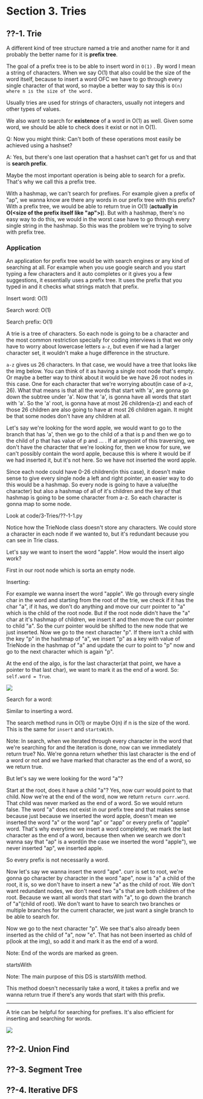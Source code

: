 # Section 3. Tries

## ??-1. Trie
A different kind of tree structure named a trie and another name for it and probably the better name for it is **prefix tree**.

The goal of a prefix tree is to be able to insert word in `O(1)` . By word I mean a string of characters.
When we say O(1) that also could be the size of the word itself, because to insert a word OFC we have to go through every single character of that
word, so maybe a better way to say this is `O(n) where n is the size of the word.`

Usually tries are used for strings of characters, usually not integers and other types of values.

We also want to search for **existence** of a word in O(1) as well. Given some word, we should be able to check does it exist or not in O(1).

Q: Now you might think: Can't both of these operations most easily be achieved using a hashset?

A: Yes, but there's one last operation that a hashset can't get for us and that is **search prefix**.

Maybe the most important operation is being able to search for a prefix. That's why we call this a prefix tree.

With a hashmap, we can't search for prefixes. For example given a prefix of "ap", we wanna know are there any words in our prefix tree
with this prefix? With a prefix tree, we would be able to return true in O(1) (**actually in O(<size of the prefix itself like "ap">)**).
But with a hashmap, there's no easy way to do this, we would in the worst case have to go through every single string in the hashmap.
So this was the problem we're trying to solve with prefix tree.

### Application
An application for prefix tree would be with search engines or any kind of searching at all. For example when you use google search and
you start typing a few characters and it auto completes or it gives you a few suggestions, it essentially uses a prefix tree. It uses
the prefix that you typed in and it checks what strings match that prefix.

Insert word: O(1)

Search word: O(1)

Search prefix: O(1)

A trie is a tree of characters. So each node is going to be a character and the most common restriction specially for coding interviews
is that we only have to worry about lowercase letters `a-z`, but even if we had a larger character set, it wouldn't make a huge difference
in the structure.

`a-z` gives us 26 characters. In that case, we would have a tree that looks like the img below. You can think of it as having a single
root node that's empty. Or maybe a better way to think about it would be we have 26 root nodes in this case. One for each character
that we're worrying about(in case of a-z, 26). What that means is that all the words that start with 'a', are gonna go down the subtree
under 'a'. Now that 'a', is gonna have all words that start with 'a'. So the 'a' root, is gonna have at most 26 children(a-z) and each of
those 26 children are also going to have at most 26 children again. It might be that some nodes don't have any children at all.

Let's say we're looking for the word apple, we would want to go to the branch that has 'a', then we go to the child of a that is p
and then we go to the child of p that has value of p and ... . If at anypoint of this traversing, we don't have the character that we're looking
for, then we know for sure, we can't possibly contain the word apple, because this is where it would be if we had inserted it, but it's not here.
So we have not inserted the word apple.

Since each node could have 0-26 children(in this case), it doesn't make sense to give every single node a left and right pointer, an easier
way to do this would be a hashmap. So every node is going to have a value(the character) but also a hashmap of all of it's children and the key
of that hashmap is going to be some character from a-z. So each character is gonna map to some node.

Look at code/3-Tries/??-1-1.py

Notice how the TrieNode class doesn't store any characters. We could store a character in each node if we wanted to, but it's redundant because
you can see in Trie class.

Let's say we want to insert the word "apple". How would the insert algo work?

First in our root node which is sorta an empty node.

Inserting:

For example we wanna insert the word "apple". We go through every single char in the word and starting from the root of the trie,
we check if it has the char "a", if it has, we don't do anything and move our curr pointer to "a" which is the child of the root node.
But if the root node didn't have the "a" char at it's hashmap of children, we insert it and then move the curr pointer to child "a".
So the curr pointer would be shifted to the new node that we just inserted. Now we go to the next character "p". If there isn't a child
with the key "p" in the hashmap of "a", we insert "p" as a key with value of TrieNode in the hashmap of "a" and update the curr to point
to "p" now and go to the next character which is again "p".

At the end of the algo, is for the last character(at that point, we have a pointer to that last char), we want to mark it as the end of a word.
So: `self.word = True`.

![](../img/3-Tries/%3F%3F-1-1.png)

Search for a word:

Similar to inserting a word.

The search method runs in O(1) or maybe O(n) if n is the size of the word. This is the same for `insert` and `startsWith`.

Note: In search, when we iterated through every character in the word that we're searching for and the iteration is done, now can we immediately
return true? No. We're gonna return whether this last character is the end of a word or not and we have marked that character as the end of a word,
so we return true.

But let's say we were looking for the word "a"?

Start at the root, does it have a child "a"? Yes, now curr would point to that child. Now we're at the end of the word, now we return
`return curr.word`. That child was never marked as the end of a word. So we would return false. The word "a" does not exist in our prefix tree
and that makes sense because just because we inserted the word apple, doesn't mean we inserted the word "a" or the word "ap" or "app" or every prefix
of "apple" word. That's why everytime we insert a word completely, we mark the last character as the end of a word, because then when we search
we don't wanna say that "ap" is a word(in the case we inserted the word "apple"), we never inserted "ap", we inserted apple.

So every prefix is not necessarily a word.

Now let's say we wanna insert the word "ape". curr is set to root, we're gonna go character by character in the word "ape", now is "a" a child of
the root, it is, so we don't have to insert a new "a" as the child of root. We don't want redundant nodes, we don't need two "a"s that are
both children of the root. Because we want all words that start with "a", to go down the branch of "a"(child of root). We don't want to have to
search two branches or multiple branches for the current character, we just want a single branch to be able to search for.

Now we go to the next character "p". We see that's also already been inserted as the child of "a", now "e". That has not been inserted as child of 
p(look at the img), so add it and mark it as the end of a word.

Note: End of the words are marked as green.

startsWith

Note: The main purpose of this DS is startsWith method.

This method doesn't necessarily take a word, it takes a prefix and we wanna return true if there's any words that start with this prefix.

---

A trie can be helpful for searching for prefixes. It's also efficient for inserting and searching for words.

![](../img/3-Tries/%3F%3F-1-2.png)

## ??-2. Union Find
## ??-3. Segment Tree
## ??-4. Iterative DFS